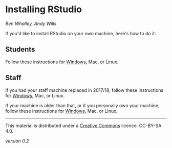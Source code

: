 # Installing RStudio
_Ben Whalley, Andy Wills_

If you'd like to install RStudio on your own machine, here's how to do it:

## Students
Follow these instructions for 
[Windows](https://github.com/PlymouthPsychology/installR/blob/master/install-windows-stage1.md), 
Mac, or 
Linux.

## Staff

If you had your staff machine replaced in 2017/18, follow these instructions for [Windows](https://github.com/PlymouthPsychology/installR/blob/master/install-windows-plymdesk.md), 
Mac, or Linux. 

If your machine is older than that, or if you personally own your machine, follow these instructions for 
[Windows](https://github.com/PlymouthPsychology/installR/blob/master/install-windows-stage1.md), 
Mac, or 
Linux.

____

This material is distributed under a [Creative Commons](https://creativecommons.org/) licence. CC-BY-SA 4.0. 

_version 0.2_